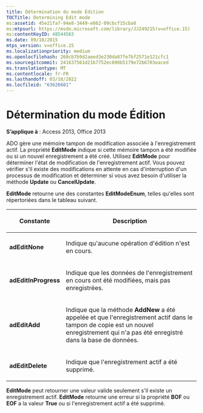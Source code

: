 ```yaml
---
title: Détermination du mode Édition
TOCTitle: Determining Edit mode
ms:assetid: 45e21fa7-94e8-3449-e062-09cbcf15cba8
ms:mtpsurl: https://msdn.microsoft.com/library/JJ249215(v=office.15)
ms:contentKeyID: 48544563
ms.date: 09/18/2015
mtps_version: v=office.15
ms.localizationpriority: medium
ms.openlocfilehash: 260cb7b9d2aeed3e230da87fe7bf2571e121cfc1
ms.sourcegitcommit: 241637561d21b7752ec690b5179e72b6703eaced
ms.translationtype: MT
ms.contentlocale: fr-FR
ms.lasthandoff: 03/18/2022
ms.locfileid: "63626681"
---
```

# <a name="determining-edit-mode"></a>Détermination du mode Édition


**S’applique à** : Access 2013, Office 2013

ADO gère une mémoire tampon de modification associée à l'enregistrement actif. La propriété **EditMode** indique si cette mémoire tampon a été modifiée ou si un nouvel enregistrement a été créé. Utilisez **EditMode** pour déterminer l'état de modification de l'enregistrement actif. Vous pouvez vérifier s'il existe des modifications en attente en cas d'interruption d'un processus de modification et déterminer si vous avez besoin d'utiliser la méthode **Update** ou **CancelUpdate**.

**EditMode** retourne une des constantes **EditModeEnum**, telles qu'elles sont répertoriées dans le tableau suivant.

<table>
<colgroup>
<col />
<col />
</colgroup>
<thead>
<tr class="header">
<th><p>Constante</p></th>
<th><p>Description</p></th>
</tr>
</thead>
<tbody>
<tr class="odd">
<td><p><strong>adEditNone</strong></p></td>
<td><p>Indique qu'aucune opération d'édition n'est en cours.</p></td>
</tr>
<tr class="even">
<td><p><strong>adEditInProgress</strong></p></td>
<td><p>Indique que les données de l'enregistrement en cours ont été modifiées, mais pas enregistrées.</p></td>
</tr>
<tr class="odd">
<td><p><strong>adEditAdd</strong></p></td>
<td><p>Indique que la méthode <strong>AddNew</strong> a été appelée et que l'enregistrement actif dans le tampon de copie est un nouvel enregistrement qui n'a pas été enregistré dans la base de données.</p></td>
</tr>
<tr class="even">
<td><p><strong>adEditDelete</strong></p></td>
<td><p>Indique que l'enregistrement actif a été supprimé.</p></td>
</tr>
</tbody>
</table>


**EditMode** peut retourner une valeur valide seulement s'il existe un enregistrement actif. **EditMode** retourne une erreur si la propriété **BOF** ou **EOF** a la valeur **True** ou si l'enregistrement actif a été supprimé.

